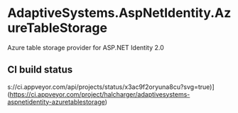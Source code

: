 AdaptiveSystems.AspNetIdentity.AzureTableStorage
================================================

Azure table storage provider for ASP.NET Identity 2.0

CI build status 
---------------

s://ci.appveyor.com/api/projects/status/x3ac9f2oryuna8cu?svg=true)](https://ci.appveyor.com/project/halcharger/adaptivesystems-aspnetidentity-azuretablestorage)

